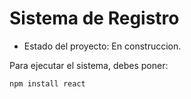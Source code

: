 <h1>Sistema de Registro</h1>

- Estado del proyecto: En construccion. 

Para ejecutar el sistema, debes poner:

```npm install react```
